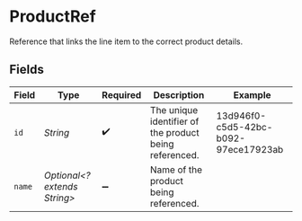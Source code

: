 # ProductRef

Reference that links the line item to the correct product details.


## Fields

| Field                                                  | Type                                                   | Required                                               | Description                                            | Example                                                |
| ------------------------------------------------------ | ------------------------------------------------------ | ------------------------------------------------------ | ------------------------------------------------------ | ------------------------------------------------------ |
| `id`                                                   | *String*                                               | :heavy_check_mark:                                     | The unique identifier of the product being referenced. | 13d946f0-c5d5-42bc-b092-97ece17923ab                   |
| `name`                                                 | *Optional<? extends String>*                           | :heavy_minus_sign:                                     | Name of the product being referenced.                  |                                                        |